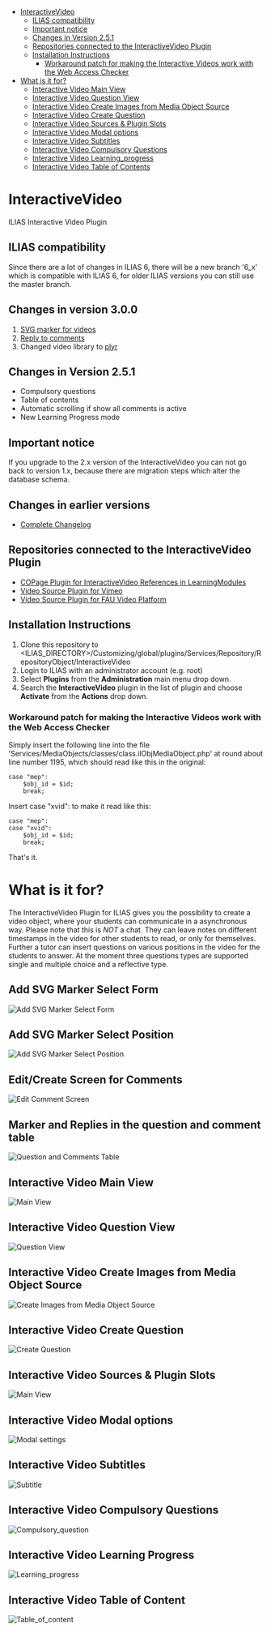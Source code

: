 - [InteractiveVideo](#interactivevideo)
  * [ILIAS compatibility](#ilias-compatibility)
  * [Important notice](#important-notice)
  * [Changes in Version 2.5.1](#changes-in-version-251)
  * [Repositories connected to the InteractiveVideo Plugin](#repositories-connected-to-the-interactivevideo-plugin)
  * [Installation Instructions](#installation-instructions)
    + [Workaround patch for making the Interactive Videos work with the Web Access Checker](#workaround-patch-for-making-the-interactive-videos-work-with-the-web-access-checker)
- [What is it for?](#what-is-it-for-)
  * [Interactive Video Main View](#interactive-video-main-view)
  * [Interactive Video Question View](#interactive-video-question-view)
  * [Interactive Video Create Images from Media Object Source](#interactive-video-create-images-from-media-object-source)
  * [Interactive Video Create Question](#interactive-video-create-question)
  * [Interactive Video Sources & Plugin Slots](#interactive-video-sources---plugin-slots)
  * [Interactive Video Modal options](#interactive-video-modal-options)
  * [Interactive Video Subtitles](#interactive-video-subtitles)
  * [Interactive Video Compulsory Questions](#interactive-video-compulsory-questions)
  * [Interactive Video Learning_progress](#interactive-video-learning-progress)
  * [Interactive Video Table of Contents](#interactive-video-table-of-content)

# InteractiveVideo
ILIAS Interactive Video Plugin

## ILIAS compatibility
Since there are a lot of changes in ILIAS 6, there will be a new branch '6_x' which is compatible with ILIAS 6, for older ILIAS versions you can still use the master branch.

## Changes in version 3.0.0
1. [SVG marker for videos](https://www.ilias.de/docu/goto_docu_wiki_wpage_4971_1357.html)
2. [Reply to comments](https://www.ilias.de/docu/goto_docu_wiki_wpage_4967_1357.html)
3. Changed video library to [plyr](https://github.com/sampotts/plyr)

## Changes in Version 2.5.1
* Compulsory questions
* Table of contents
* Automatic scrolling if show all comments is active
* New Learning Progress mode

## Important notice
If you upgrade to the 2.x version of the InteractiveVideo you can not go back to version 1.x, because there are migration steps which alter the database schema.

## Changes in earlier versions
* [Complete Changelog](https://github.com/DatabayAG/InteractiveVideo/blob/master/CHANGELOG.md)

## Repositories connected to the InteractiveVideo Plugin
* [COPage Plugin for InteractiveVideo References in LearningModules](https://github.com/DatabayAG/InteractiveVideoReference)
* [Video Source Plugin for Vimeo](https://github.com/DatabayAG/InteractiveVideoVimeo)
* [Video Source Plugin for FAU Video Platform](https://github.com/ilifau/InteractiveVideoFauVideoPortal)

## Installation Instructions
1. Clone this repository to <ILIAS_DIRECTORY>/Customizing/global/plugins/Services/Repository/RepositoryObject/InteractiveVideo
2. Login to ILIAS with an administrator account (e.g. root)
3. Select **Plugins** from the **Administration** main menu drop down.
4. Search the **InteractiveVideo** plugin in the list of plugin and choose **Activate** from the **Actions** drop down.

### Workaround patch for making the Interactive Videos work with the Web Access Checker
Simply insert the following line into the file 'Services/MediaObjects/classes/class.ilObjMediaObject.php' at round about line number 1195, which should read like this in the original:

	case "mep":
		$obj_id = $id;
		break;

Insert     case "xvid":    to make it read like this:

	case "mep":
	case "xvid":
		$obj_id = $id;
		break;

That's it.

# What is it for?
The InteractiveVideo Plugin for ILIAS gives you the possibility to create a video object, where your students can communicate in a asynchronous way. Please note that this is *NOT* a chat. They can leave notes on different timestamps in the video for other students to read, or only for themselves. Further a tutor can insert questions on various positions in the video for the students to answer. At the moment three questions types are supported single and multiple choice and a reflective type. 

## Add SVG Marker Select Form
![Add SVG Marker Select Form](https://databayag.github.io/InteractiveVideo/2.5.x/new_marker_feature_1.png)

## Add SVG Marker Select Position
![Add SVG Marker Select Position](https://databayag.github.io/InteractiveVideo/2.5.x/new_marker_feature_2.png)

## Edit/Create Screen for Comments
![Edit Comment Screen](https://databayag.github.io/InteractiveVideo/2.5.x/new_edit_screen_comments.png)

## Marker and Replies in the question and comment table
![Question and Comments Table](https://databayag.github.io/InteractiveVideo/2.5.x/marker_and_replies.png)

## Interactive Video Main View
![Main View](https://databayag.github.io/InteractiveVideo/2.0.x/1.png)

## Interactive Video Question View
![Question View](https://databayag.github.io/InteractiveVideo/2.0.x/2.png)

## Interactive Video Create Images from Media Object Source
![Create Images from Media Object Source](https://databayag.github.io/InteractiveVideo/2.0.x/3.png)

## Interactive Video Create Question
![Create Question](https://databayag.github.io/InteractiveVideo/2.0.x/4.png)

## Interactive Video Sources & Plugin Slots
![Main View](https://databayag.github.io/InteractiveVideo/2.0.x/5.png)

## Interactive Video Modal options
![Modal settings](https://databayag.github.io/InteractiveVideo/2.0.18/modal_options.png)

## Interactive Video Subtitles
![Subtitle](https://databayag.github.io/InteractiveVideo/2.0.21/subtitle.png)

## Interactive Video Compulsory Questions
![Compulsory_question](https://databayag.github.io/InteractiveVideo/2.5.1/compulsory_question.png)

## Interactive Video Learning Progress
![Learning_progress](https://databayag.github.io/InteractiveVideo/2.5.1/learning_progress.png)

## Interactive Video Table of Content
![Table_of_content](https://databayag.github.io/InteractiveVideo/2.5.1/table_of_content.png)
